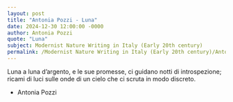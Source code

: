 ```yaml
---
layout: post
title: "Antonia Pozzi - Luna"
date: 2024-12-30 12:00:00 -0000
author: Antonia Pozzi
quote: "Luna"
subject: Modernist Nature Writing in Italy (Early 20th century)
permalink: /Modernist Nature Writing in Italy (Early 20th century)/Antonia Pozzi/Antonia Pozzi - Luna
---
```


Luna
a luna d’argento,
e le sue promesse,
ci guidano notti di introspezione;
ricami di luci
sulle onde di un cielo
che ci scruta in modo discreto.


- Antonia Pozzi
